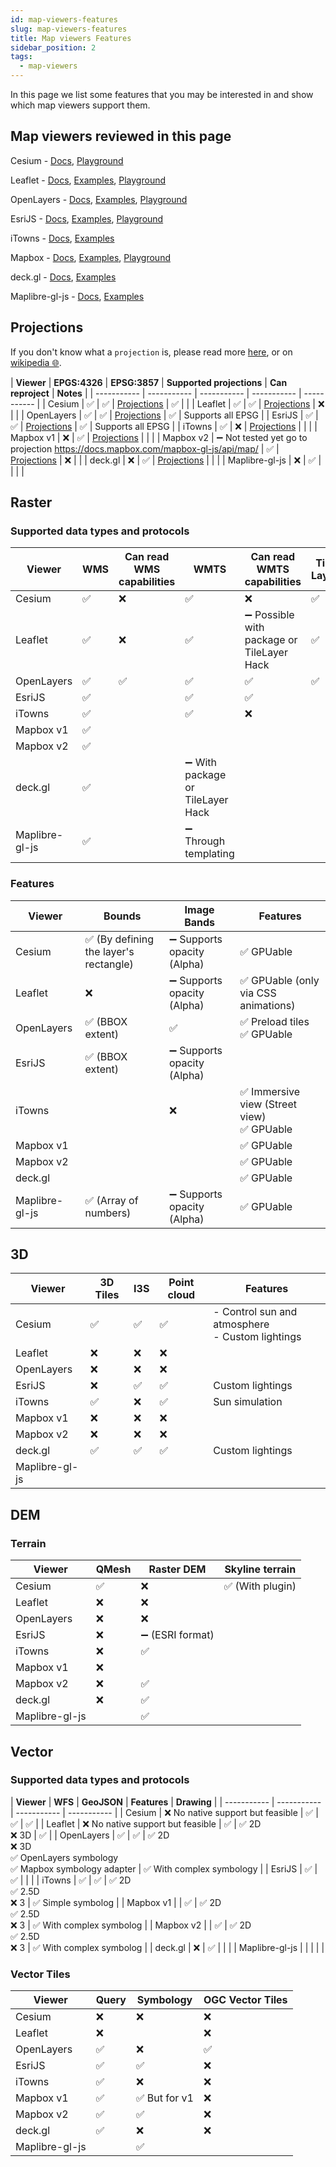 ```yaml
---
id: map-viewers-features
slug: map-viewers-features
title: Map viewers Features
sidebar_position: 2
tags:
  - map-viewers
---
```


In this page we list some features that you may be interested in and show which map viewers support them.

## Map viewers reviewed in this page

Cesium - [Docs](https://cesium.com/learn/cesiumjs-learn/), [Playground](https://sandcastle.cesium.com/)

Leaflet - [Docs](https://leafletjs.com/reference.html), [Examples](https://leafletjs.com/examples.html), [Playground](https://codesandbox.io/s/leaflet-playground-8riog)

OpenLayers - [Docs](https://openlayers.org/en/latest/apidoc/), [Examples](https://openlayers.org/en/latest/examples/), [Playground](https://codesandbox.io/examples/package/openlayers)

EsriJS - [Docs](https://developers.arcgis.com/javascript/latest/), [Examples](https://developers.arcgis.com/javascript/latest/sample-code/), [Playground](https://developers.arcgis.com/javascript/3/samples/playground/)

iTowns - [Docs](https://www.itowns-project.org/), [Examples](http://www.itowns-project.org/itowns/examples/index.html)

Mapbox - [Docs](https://docs.mapbox.com/mapbox-gl-js/guides/), [Examples](https://docs.mapbox.com/mapbox-gl-js/example/), [Playground](https://docs.mapbox.com/playground/)

deck.gl - [Docs](https://deck.gl/docs), [Examples](https://deck.gl/examples)

Maplibre-gl-js - [Docs](https://maplibre.org/maplibre-gl-js/docs/API/), [Examples](https://maplibre.org/maplibre-gl-js/docs/examples/)

## Projections

If you don't know what a `projection` is, please read more [here](/docs/KnowledgeBase/terms#mapping), or on [wikipedia 🌐](https://en.wikipedia.org/wiki/Map_projection).

| **Viewer** | **EPGS:4326** | **EPSG:3857** | **Supported projections** | **Can reproject** | **Notes** |
| ----------- | ----------- | ----------- | ----------- | ----------- |
| Cesium | ✅ | ✅ | [Projections](https://cesium.com/learn/cesiumjs/ref-doc/MapProjection.html) | ✅ | |
| Leaflet | ✅ | ✅ | [Projections](https://leafletjs.com/reference.html#projection) | ❌ | |
| OpenLayers | ✅ | ✅ | [Projections](https://openlayers.org/en/latest/apidoc/module-ol_proj_Projection-Projection.html) | ✅ | Supports all EPSG |
| EsriJS | ✅ | ✅ | [Projections](https://pro.arcgis.com/en/pro-app/latest/help/mapping/properties/list-of-supported-map-projections.htm) | ✅ | Supports all EPSG |
| iTowns | ✅ | ❌ | [Projections](https://www.itowns-project.org/itowns/docs/tutorials/Fundamentals.html) | | |
| Mapbox v1 | ❌ | ✅ | [Projections](https://docs.mapbox.com/mapbox-gl-js/guides/projections/) | | |
| Mapbox v2 | ➖ Not tested yet go to projection https://docs.mapbox.com/mapbox-gl-js/api/map/ | ✅ | [Projections](https://docs.mapbox.com/mapbox-gl-js/guides/projections/) | ❌ | |
| deck.gl | ❌ | ✅ | [Projections](https://deck.gl/docs/developer-guide/views) | | |
| Maplibre-gl-js | ❌ | ✅ | | | |

## Raster

### Supported data types and protocols

| **Viewer** | **WMS** | **Can read WMS capabilities** | **WMTS** | **Can read WMTS capabilities** | **Tile Layer** | **GeoTiff** | **COG** |
| ----------- | ----------- | ----------- | ----------- | ----------- | ----------- | ----------- | ----------- |
| Cesium | ✅ | ❌ | ✅ | ❌ | ✅ | | |
| Leaflet | ✅ | ❌ | ✅ | ➖ Possible with package or TileLayer Hack | ✅ | | |
| OpenLayers | ✅ | ✅ | ✅ | ✅ | ✅ | ✅ |
| EsriJS | ✅ | | ✅ | ✅ | | |
| iTowns | ✅ | | ✅ | ❌ | | |
| Mapbox v1 | ✅ | | | | | |
| Mapbox v2 | ✅ | | | | | |
| deck.gl | ✅ | | ➖ With package or TileLayer Hack | | | |
| Maplibre-gl-js | ✅ | | ➖ Through templating | | | |

### Features

| **Viewer** | **Bounds** | **Image Bands** | **Features** |
| ----------- | ----------- | ----------- | ----------- |
| Cesium | ✅ (By defining the layer's rectangle) | ➖ Supports opacity (Alpha) | ✅ GPUable |
| Leaflet | ❌ | ➖ Supports opacity (Alpha) | ✅ GPUable (only via CSS animations) |
| OpenLayers | ✅ (BBOX extent) | ✅ | ✅ Preload tiles <br/> ✅ GPUable |
| EsriJS | ✅ (BBOX extent) | ➖ Supports opacity (Alpha) | |
| iTowns | | ❌ | ✅ Immersive view (Street view) <br/> ✅ GPUable |
| Mapbox v1 | | | ✅ GPUable |
| Mapbox v2 | | | ✅ GPUable |
| deck.gl | | | ✅ GPUable |
| Maplibre-gl-js | ✅ (Array of numbers) | ➖ Supports opacity (Alpha) | ✅ GPUable |

## 3D

| **Viewer** | **3D Tiles** | **I3S** | **Point cloud** | **Features** |
| ----------- | ----------- | ----------- | ----------- | ----------- |
| Cesium | ✅ | ✅ | ✅ | - Control sun and atmosphere<br/>- Custom lightings |
| Leaflet | ❌ | ❌ | ❌ | |
| OpenLayers | ❌ | ❌ | ❌ | |
| EsriJS | ❌ | ✅ | ✅ | Custom lightings |
| iTowns | ✅ | ❌ | ✅ | Sun simulation |
| Mapbox v1 | ❌ | ❌ | ❌ | |
| Mapbox v2 | ❌ | ❌ | ❌ | |
| deck.gl | ✅ | ✅ | ✅ | Custom lightings |
| Maplibre-gl-js | | | | |

## DEM

### Terrain

| **Viewer** | **QMesh** | **Raster DEM** | **Skyline terrain** |
| ----------- | ----------- | ----------- | ----------- |
| Cesium | ✅ | ❌ | ✅ (With plugin) |
| Leaflet | ❌ | ❌ | |
| OpenLayers | ❌ | ❌ | |
| EsriJS | ❌ | ➖ (ESRI format) | |
| iTowns | ❌ | ✅ | |
| Mapbox v1 | ❌ | | |
| Mapbox v2 | ❌ | ✅ | |
| deck.gl | ❌ | ✅ | |
| Maplibre-gl-js | | ✅ | |

## Vector

### Supported data types and protocols

| **Viewer** | **WFS** | **GeoJSON** | **Features** | **Drawing** |
| ----------- | ----------- | ----------- | ----------- |
| Cesium | ❌ No native support but feasible | ✅ | ✅ | ✅ |
| Leaflet | ❌ No native support but feasible | ✅ | ✅ 2D<br/>❌ 3D | ✅ |
| OpenLayers | ✅ | ✅ | ✅ 2D<br/>❌ 3D<br/>✅ OpenLayers symbology<br/>✅ Mapbox symbology adapter | ✅ With complex symbology |
| EsriJS | ✅ | ✅ | | |
| iTowns | ✅ | ✅ | ✅ 2D<br/>✅ 2.5D<br/>❌ 3 | ✅ Simple symbolog |
| Mapbox v1 | | ✅ | ✅ 2D<br/>✅ 2.5D<br/>❌ 3 | ✅ With complex symbolog |
| Mapbox v2 | | ✅ | ✅ 2D<br/>✅ 2.5D<br/>❌ 3 | ✅ With complex symbolog |
| deck.gl | ❌ | ✅ | | |
| Maplibre-gl-js | | | | |

### Vector Tiles

| **Viewer** | **Query** | **Symbology** | **OGC Vector Tiles** |
| ----------- | ----------- | ----------- | ----------- |
| Cesium | ❌ | ❌ | ❌ |
| Leaflet | ❌ | | ❌ |
| OpenLayers | ✅ | ❌ | ✅ |
| EsriJS | ✅ | ✅ | ❌ |
| iTowns | ✅ | ❌ | ❌ |
| Mapbox v1 | ✅ | ✅ But for v1 | ❌ |
| Mapbox v2 | ✅ | ✅ | ❌ |
| deck.gl | ✅ | ❌ | ❌ |
| Maplibre-gl-js | | ✅ | |

